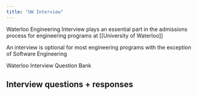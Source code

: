 ```yaml
---
title: "UW Interview"
---
```

Waterloo Engineering Interview plays an essential part in the admissions process for engineering programs at [[University of Waterloo]]

An interview is optional for most engineering programs with the exception of Software Engineering

Waterloo Interview Question Bank

## Interview questions + responses



